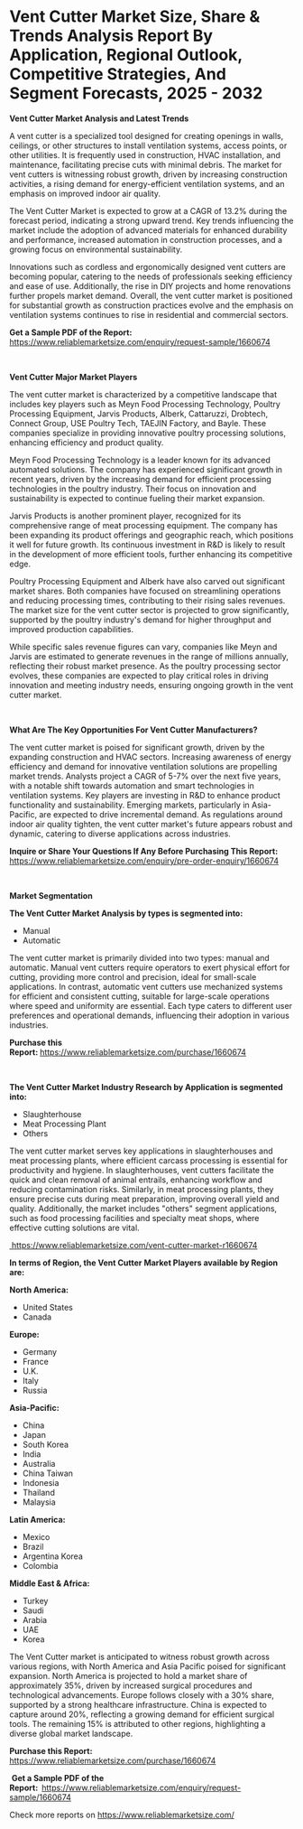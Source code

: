 <p><h1>Vent Cutter Market Size, Share & Trends Analysis Report By Application, Regional Outlook, Competitive Strategies, And Segment Forecasts, 2025 - 2032</h1></p><p><strong>Vent Cutter Market Analysis and Latest Trends</strong></p>
<p><p>A vent cutter is a specialized tool designed for creating openings in walls, ceilings, or other structures to install ventilation systems, access points, or other utilities. It is frequently used in construction, HVAC installation, and maintenance, facilitating precise cuts with minimal debris. The market for vent cutters is witnessing robust growth, driven by increasing construction activities, a rising demand for energy-efficient ventilation systems, and an emphasis on improved indoor air quality.</p><p>The Vent Cutter Market is expected to grow at a CAGR of 13.2% during the forecast period, indicating a strong upward trend. Key trends influencing the market include the adoption of advanced materials for enhanced durability and performance, increased automation in construction processes, and a growing focus on environmental sustainability.</p><p>Innovations such as cordless and ergonomically designed vent cutters are becoming popular, catering to the needs of professionals seeking efficiency and ease of use. Additionally, the rise in DIY projects and home renovations further propels market demand. Overall, the vent cutter market is positioned for substantial growth as construction practices evolve and the emphasis on ventilation systems continues to rise in residential and commercial sectors.</p></p>
<p><strong>Get a Sample PDF of the Report:&nbsp;</strong> <a href="https://www.reliablemarketsize.com/enquiry/request-sample/1660674?utm_campaign=1884&utm_medium=2&utm_source=Github&utm_content=ia&utm_term=20022025&utm_id=vent-cutter">https://www.reliablemarketsize.com/enquiry/request-sample/1660674</a></p>
<p>&nbsp;</p>
<p><strong>Vent Cutter Major Market Players</strong></p>
<p><p>The vent cutter market is characterized by a competitive landscape that includes key players such as Meyn Food Processing Technology, Poultry Processing Equipment, Jarvis Products, Alberk, Cattaruzzi, Drobtech, Connect Group, USE Poultry Tech, TAEJIN Factory, and Bayle. These companies specialize in providing innovative poultry processing solutions, enhancing efficiency and product quality.</p><p>Meyn Food Processing Technology is a leader known for its advanced automated solutions. The company has experienced significant growth in recent years, driven by the increasing demand for efficient processing technologies in the poultry industry. Their focus on innovation and sustainability is expected to continue fueling their market expansion.</p><p>Jarvis Products is another prominent player, recognized for its comprehensive range of meat processing equipment. The company has been expanding its product offerings and geographic reach, which positions it well for future growth. Its continuous investment in R&D is likely to result in the development of more efficient tools, further enhancing its competitive edge.</p><p>Poultry Processing Equipment and Alberk have also carved out significant market shares. Both companies have focused on streamlining operations and reducing processing times, contributing to their rising sales revenues. The market size for the vent cutter sector is projected to grow significantly, supported by the poultry industry's demand for higher throughput and improved production capabilities.</p><p>While specific sales revenue figures can vary, companies like Meyn and Jarvis are estimated to generate revenues in the range of millions annually, reflecting their robust market presence. As the poultry processing sector evolves, these companies are expected to play critical roles in driving innovation and meeting industry needs, ensuring ongoing growth in the vent cutter market.</p></p>
<p>&nbsp;</p>
<p><strong>What Are The Key Opportunities For Vent Cutter Manufacturers?</strong></p>
<p><p>The vent cutter market is poised for significant growth, driven by the expanding construction and HVAC sectors. Increasing awareness of energy efficiency and demand for innovative ventilation solutions are propelling market trends. Analysts project a CAGR of 5-7% over the next five years, with a notable shift towards automation and smart technologies in ventilation systems. Key players are investing in R&D to enhance product functionality and sustainability. Emerging markets, particularly in Asia-Pacific, are expected to drive incremental demand. As regulations around indoor air quality tighten, the vent cutter market's future appears robust and dynamic, catering to diverse applications across industries.</p></p>
<p><strong>Inquire or Share Your Questions If Any Before Purchasing This Report:</strong> <a href="https://www.reliablemarketsize.com/enquiry/pre-order-enquiry/1660674?utm_campaign=1884&utm_medium=2&utm_source=Github&utm_content=ia&utm_term=20022025&utm_id=vent-cutter">https://www.reliablemarketsize.com/enquiry/pre-order-enquiry/1660674</a></p>
<p>&nbsp;</p>
<p><strong>Market Segmentation</strong></p>
<p><strong>The Vent Cutter Market Analysis by types is segmented into:</strong></p>
<p><ul><li>Manual</li><li>Automatic</li></ul></p>
<p><p>The vent cutter market is primarily divided into two types: manual and automatic. Manual vent cutters require operators to exert physical effort for cutting, providing more control and precision, ideal for small-scale applications. In contrast, automatic vent cutters use mechanized systems for efficient and consistent cutting, suitable for large-scale operations where speed and uniformity are essential. Each type caters to different user preferences and operational demands, influencing their adoption in various industries.</p></p>
<p><strong>Purchase this Report:&nbsp;</strong><a href="https://www.reliablemarketsize.com/purchase/1660674?utm_campaign=1884&utm_medium=2&utm_source=Github&utm_content=ia&utm_term=20022025&utm_id=vent-cutter">https://www.reliablemarketsize.com/purchase/1660674</a></p>
<p>&nbsp;</p>
<p><strong>The Vent Cutter Market Industry Research by Application is segmented into:</strong></p>
<p><ul><li>Slaughterhouse</li><li>Meat Processing Plant</li><li>Others</li></ul></p>
<p><p>The vent cutter market serves key applications in slaughterhouses and meat processing plants, where efficient carcass processing is essential for productivity and hygiene. In slaughterhouses, vent cutters facilitate the quick and clean removal of animal entrails, enhancing workflow and reducing contamination risks. Similarly, in meat processing plants, they ensure precise cuts during meat preparation, improving overall yield and quality. Additionally, the market includes "others" segment applications, such as food processing facilities and specialty meat shops, where effective cutting solutions are vital.</p></p>
<p><a href="https://www.reliablemarketsize.com/vent-cutter-market-r1660674?utm_campaign=1884&utm_medium=2&utm_source=Github&utm_content=ia&utm_term=20022025&utm_id=vent-cutter">&nbsp;https://www.reliablemarketsize.com/vent-cutter-market-r1660674</a></p>
<p><strong>In terms of Region, the Vent Cutter Market Players available by Region are:</strong></p>
<p>
    <p> <strong> North America: </strong>
        <ul>
            <li>United States</li>
            <li>Canada</li>
        </ul>
        </p> 
    <p> <strong> Europe: </strong>
        <ul>
            <li>Germany</li>
            <li>France</li>
            <li>U.K.</li>
            <li>Italy</li>
            <li>Russia</li>
        </ul>
        </p> 
    <p> <strong> Asia-Pacific: </strong>
        <ul>
            <li>China</li>
            <li>Japan</li>
            <li>South Korea</li>
            <li>India</li>
            <li>Australia</li>
            <li>China Taiwan</li>
            <li>Indonesia</li>
            <li>Thailand</li>
            <li>Malaysia</li>
        </ul>
        </p> 
    <p> <strong> Latin America: </strong>
        <ul>
            <li>Mexico</li>
            <li>Brazil</li>
            <li>Argentina Korea</li>
            <li>Colombia</li>
        </ul>
        </p> 
    <p> <strong> Middle East & Africa: </strong>
        <ul>
            <li>Turkey</li>
            <li>Saudi</li>
            <li>Arabia</li>
            <li>UAE</li>
            <li>Korea</li>
        </ul>
    </p>
    </p>
<p><p>The Vent Cutter market is anticipated to witness robust growth across various regions, with North America and Asia Pacific poised for significant expansion. North America is projected to hold a market share of approximately 35%, driven by increased surgical procedures and technological advancements. Europe follows closely with a 30% share, supported by a strong healthcare infrastructure. China is expected to capture around 20%, reflecting a growing demand for efficient surgical tools. The remaining 15% is attributed to other regions, highlighting a diverse global market landscape.</p></p>
<p><strong>Purchase this Report: </strong><a href="https://www.reliablemarketsize.com/purchase/1660674?utm_campaign=1884&utm_medium=2&utm_source=Github&utm_content=ia&utm_term=20022025&utm_id=vent-cutter">https://www.reliablemarketsize.com/purchase/1660674</a></p>
<p>&nbsp;<strong>Get a Sample PDF of the Report:&nbsp;&nbsp;</strong><a href="https://www.reliablemarketsize.com/enquiry/request-sample/1660674?utm_campaign=1884&utm_medium=2&utm_source=Github&utm_content=ia&utm_term=20022025&utm_id=vent-cutter">https://www.reliablemarketsize.com/enquiry/request-sample/1660674</a></p>
<p><strong></strong></p>
<p>Check more reports on <a href="https://www.reliablemarketsize.com/?utm_campaign=1884&utm_medium=2&utm_source=Github&utm_content=ia&utm_term=20022025&utm_id=vent-cutter">https://www.reliablemarketsize.com/</a></p>